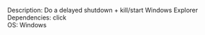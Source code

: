 Description:  Do a delayed shutdown + kill/start Windows Explorer
\
Dependencies: click
\
OS: Windows